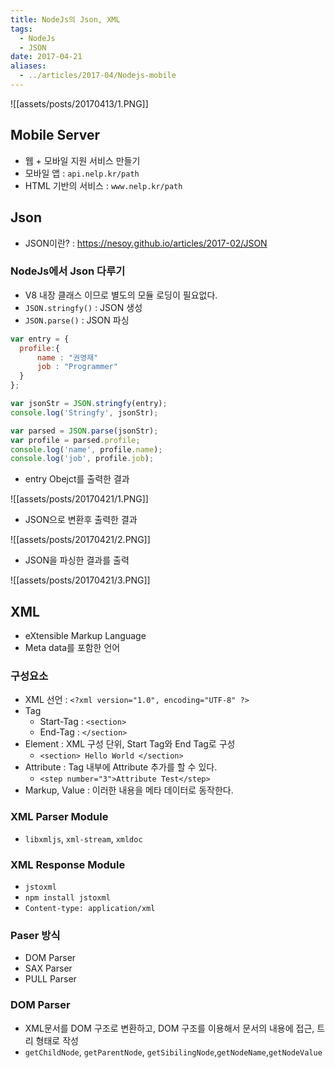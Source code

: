 ```yaml
---
title: NodeJs의 Json, XML
tags:
  - NodeJs
  - JSON
date: 2017-04-21
aliases: 
  - ../articles/2017-04/Nodejs-mobile
---
```


![[assets/posts/20170413/1.PNG]]

## Mobile Server
- 웹 + 모바일 지원 서비스 만들기
- 모바일 앱 : `api.nelp.kr/path`
- HTML 기반의 서비스 : `www.nelp.kr/path`

## Json
- JSON이란? : <https://nesoy.github.io/articles/2017-02/JSON>

### NodeJs에서 Json 다루기
- V8 내장 클래스 이므로 별도의 모듈 로딩이 필요없다.
- `JSON.stringfy()` : JSON 생성
- `JSON.parse()` : JSON 파싱

``` javascript
var entry = {
  profile:{
      name : "권영재"
      job : "Programmer"
  }
};

var jsonStr = JSON.stringfy(entry);
console.log('Stringfy', jsonStr);

var parsed = JSON.parse(jsonStr);
var profile = parsed.profile;
console.log('name', profile.name);
console.log('job', profile.job);
```

- entry Obejct를 출력한 결과

![[assets/posts/20170421/1.PNG]]

- JSON으로 변환후 출력한 결과

![[assets/posts/20170421/2.PNG]]

- JSON을 파싱한 결과를 출력

![[assets/posts/20170421/3.PNG]]

## XML
- eXtensible Markup Language
- Meta data를 포함한 언어

### 구성요소
- XML 선언 : `<?xml version="1.0", encoding="UTF-8" ?>`
- Tag
  -  Start-Tag : `<section>`
  -  End-Tag : `</section>`
- Element : XML 구성 단위, Start Tag와 End Tag로 구성
  - `<section> Hello World </section>`
- Attribute : Tag 내부에 Attribute 추가를 할 수 있다.
  - `<step number="3">Attribute Test</step>`
- Markup, Value : 이러한 내용을 메타 데이터로 동작한다.

### XML Parser Module
- `libxmljs`, `xml-stream`, `xmldoc`

### XML Response Module
- `jstoxml`
- `npm install jstoxml`
- `Content-type: application/xml`

### Paser 방식
- DOM Parser
- SAX Parser
- PULL Parser

### DOM Parser
- XML문서를 DOM 구조로 변환하고, DOM 구조를 이용해서 문서의 내용에 접근, 트리 형태로 작성
- `getChildNode`, `getParentNode`, `getSibilingNode`,`getNodeName`,`getNodeValue`

